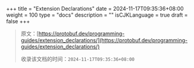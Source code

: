 +++
title = "Extension Declarations"
date = 2024-11-17T09:35:36+08:00
weight = 100
type = "docs"
description = ""
isCJKLanguage = true
draft = false
+++

> 原文：[https://protobuf.dev/programming-guides/extension_declarations/](https://protobuf.dev/programming-guides/extension_declarations/)
>
> 收录该文档的时间：`2024-11-17T09:35:36+08:00`
